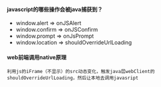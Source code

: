 #### javascript的哪些操作会被java捕获到？
* window.alert => onJSAlert
* window.confirm => onJSConfirm
* window.prompt => onJsPrompt
* window.location => shouldOverrideUrlLoading

#### web前端调用native原理
```
利用js的iFrame（不显示）的src动态变化，触发java层webClient的shouldOverrideUrlLoading，然后让本地去调用javasript
```
